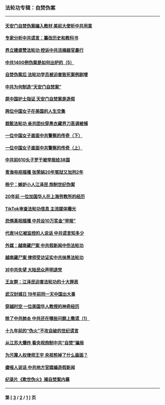 ### 法轮功专辑：自焚伪案
---
#### [天安门自焚伪案编入教材 美前大使析中共用意](../../pages/nf5562/n13791932.md?10020430) 
#### [专家分析中共谎言：纂改历史和教科书](../../pages/nf5562/n13781542.md?10020430) 
#### [界立建盛赞法轮功 控诉中共活摘器官暴行](../../pages/nf5562/n13781971.md?10020430) 
#### [中共1400例伪案是如何出炉的（5）](../../pages/nf5562/n13226831.md?10020430) 
#### [自焚伪案后 法轮功学员被迫害致死案例剧增](../../pages/nf5562/n13190600.md?10020430) 
#### [中共为何制造“天安门自焚案”](../../pages/nf5562/n13183270.md?10020430) 
#### [原中国护士指证 天安门自焚案是造假](../../pages/nf5562/n13172289.md?10020430) 
#### [两位中国女子在美国的人生交集](../../pages/nf5562/n13156138.md?10020430) 
#### [栽赃法轮功 亲共团伙穿黑衣藏界刀高调被捕](../../pages/nf5562/n13073780.md?10020430) 
#### [一位中国女子直面中共警察的传奇（下）](../../pages/nf5562/n12989706.md?10020430) 
#### [一位中国女子直面中共警察的传奇（上）](../../pages/nf5562/n12985072.md?10020430) 
#### [中共前610头子罗干被举报给38国](../../pages/nf5562/n12975419.md?10020430) 
#### [青海电视插播 张荣娟20年冤狱又加刑2年](../../pages/nf5562/n12738166.md?10020430) 
#### [杨宁：嫉妒小人江泽民 炮制世纪伪案](../../pages/nf5562/n12724108.md?10020430) 
#### [20年前 一位加国华人在上海劳教所的经历](../../pages/nf5562/n12707932.md?10020430) 
#### [TikTok审查法轮功信息 主流媒体曝光](../../pages/nf5562/n12362336.md?10020430) 
#### [恐惧真相插播 中共设10万奖金“举报”](../../pages/nf5562/n12306396.md?10020430) 
#### [代表14亿被监控的人说话 中共谎言知多少](../../pages/nf5562/n12297484.md?10020430) 
#### [外媒：越南藏尸案 中共假新闻中伤法轮功](../../pages/nf5562/n12264411.md?10020430) 
#### [越南藏尸案 律师受访证实中共抹黑法轮功](../../pages/nf5562/n12261878.md?10020430) 
#### [对中共失望 大陆民众声明退党](../../pages/nf5562/n12187315.md?10020430) 
#### [王友群：江泽民迫害法轮功的十大罪恶](../../pages/nf5562/n12169074.md?10020430) 
#### [武汉封城日 19年前同一天中国出大事](../../pages/nf5562/n12150901.md?10020430) 
#### [穿越时空  一位美国华人教授的神奇经历](../../pages/nf5562/n12097460.md?10020430) 
#### [除了中共肺炎 中共还在哪些问题上撒谎（1）](../../pages/nf5562/n11955770.md?10020430) 
#### [十九年前的“伪火”不攻自破的世纪谎言](../../pages/nf5562/n11813238.md?10020430) 
#### [从江苏大爆炸 看央视炮制中共“自焚”骗局](../../pages/nf5562/n11140275.md?10020430) 
#### [为污蔑人权律师王宇 央视剪掉了什么画面？](../../pages/nf5562/n11130142.md?10020430) 
#### [聋哑人说话 中共地方官媒编造假新闻](../../pages/nf5562/n11006067.md?10020430) 
#### [纪录片《欺世伪火》揭自焚案内幕](../../pages/nf5562/n11002664.md?10020430) 

---
#### 第 [ [3](./3.md?10020430) / [2](./2.md?10020430) / [1](./1.md?10020430) ] 页
